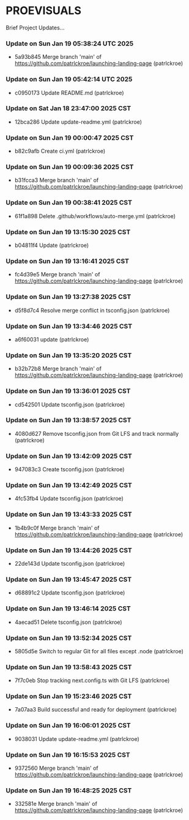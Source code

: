 # PROEVISUALS

Brief Project Updates...

### Update on Sun Jan 19 05:38:24 UTC 2025
- 5a93b845 Merge branch 'main' of https://github.com/patrlckroe/launching-landing-page (patrlckroe)

### Update on Sun Jan 19 05:42:14 UTC 2025
- c0950173 Update README.md (patrlckroe)
### Update on Sat Jan 18 23:47:00 2025 CST
- 12bca286 Update update-readme.yml (patrlckroe)
### Update on Sun Jan 19 00:00:47 2025 CST
- b82c9afb Create ci.yml (patrlckroe)
### Update on Sun Jan 19 00:09:36 2025 CST
- b31fcca3 Merge branch 'main' of https://github.com/patrlckroe/launching-landing-page (patrlckroe)
### Update on Sun Jan 19 00:38:41 2025 CST
- 61f1a898 Delete .github/workflows/auto-merge.yml (patrlckroe)
### Update on Sun Jan 19 13:15:30 2025 CST
- b04811f4 Update (patrlckroe)
### Update on Sun Jan 19 13:16:41 2025 CST
- fc4d39e5 Merge branch 'main' of https://github.com/patrlckroe/launching-landing-page (patrlckroe)
### Update on Sun Jan 19 13:27:38 2025 CST
- d5f8d7c4 Resolve merge conflict in tsconfig.json (patrlckroe)
### Update on Sun Jan 19 13:34:46 2025 CST
- a6f60031 update (patrlckroe)
### Update on Sun Jan 19 13:35:20 2025 CST
- b32b72b8 Merge branch 'main' of https://github.com/patrlckroe/launching-landing-page (patrlckroe)
### Update on Sun Jan 19 13:36:01 2025 CST
- cd542501 Update tsconfig.json (patrlckroe)
### Update on Sun Jan 19 13:38:57 2025 CST
- 4080d627 Remove tsconfig.json from Git LFS and track normally (patrlckroe)
### Update on Sun Jan 19 13:42:09 2025 CST
- 947083c3 Create tsconfig.json (patrlckroe)
### Update on Sun Jan 19 13:42:49 2025 CST
- 4fc53fb4 Update tsconfig.json (patrlckroe)
### Update on Sun Jan 19 13:43:33 2025 CST
- 1b4b9c0f Merge branch 'main' of https://github.com/patrlckroe/launching-landing-page (patrlckroe)
### Update on Sun Jan 19 13:44:26 2025 CST
- 22de143d Update tsconfig.json (patrlckroe)
### Update on Sun Jan 19 13:45:47 2025 CST
- d68891c2 Update tsconfig.json (patrlckroe)
### Update on Sun Jan 19 13:46:14 2025 CST
- 4aecad51 Delete tsconfig.json (patrlckroe)
### Update on Sun Jan 19 13:52:34 2025 CST
- 5805d5e Switch to regular Git for all files except .node (patrlckroe)
### Update on Sun Jan 19 13:58:43 2025 CST
- 7f7c0eb Stop tracking next.config.ts with Git LFS (patrlckroe)
### Update on Sun Jan 19 15:23:46 2025 CST
- 7a07aa3 Build successful and ready for deployment (patrlckroe)
### Update on Sun Jan 19 16:06:01 2025 CST
- 9038031 Update update-readme.yml (patrlckroe)
### Update on Sun Jan 19 16:15:53 2025 CST
- 9372560 Merge branch 'main' of https://github.com/patrlckroe/launching-landing-page (patrlckroe)
### Update on Sun Jan 19 16:48:25 2025 CST
- 332581e Merge branch 'main' of https://github.com/patrlckroe/launching-landing-page (patrlckroe)